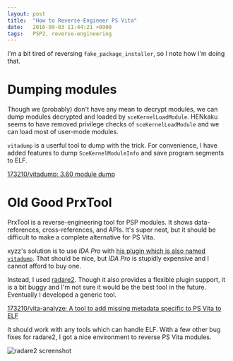 ```yaml
---
layout: post
title:  "How to Reverse-Engineer PS Vita"
date:   2016-09-03 11:44:21 +0900
tags:   PSP2, reverse-engineering
---
```

I'm a bit tired of reversing `fake_package_installer`, so I note how I'm doing
that.

# Dumping modules
Though we (probably) don't have any mean to decrypt modules, we can dump modules
decrypted and loaded by `sceKernelLoadModule`. HENkaku seems to have removed
privilege checks of `sceKernelLoadModule` and we can load most of user-mode
modules.

`vitadump` is a userful tool to dump with the trick. For convenience, I have
added features to dump `SceKernelModuleInfo` and save program segments to ELF.

[173210/vitadump: 3.60 module dump](https://github.com/173210/vitadump)


# Old Good PrxTool
PrxTool is a reverse-engineering tool for PSP modules. It shows data-references,
cross-references, and APIs. It's super neat, but it should be difficult to make
a complete alternative for PS Vita.

xyzz's solution is to use _IDA Pro_ with [his plugin which is also named `vitadump`](https://github.com/xyzz/vitadump). That should be nice, but _IDA Pro_ is
stupidly expensive and I cannot afford to buy one.

Instead, I used [radare2](https://github.com/radare/radare2). Though it also
provides a flexible plugin support, it is a bit buggy and I'm not sure it would
be the best tool in the future. Eventually I developed a generic tool.

[173210/vita-analyze: A tool to add missing metadata specific to PS Vita to ELF](https://github.com/173210/vita-analyze)

It should work with any tools which can handle ELF. With a few other bug fixes
for radare2, I got a nice environment to reverse PS Vita modules.

![radare2 screenshot]({{site.baseurl}}/assets/2016-09-03-radare2.png)
